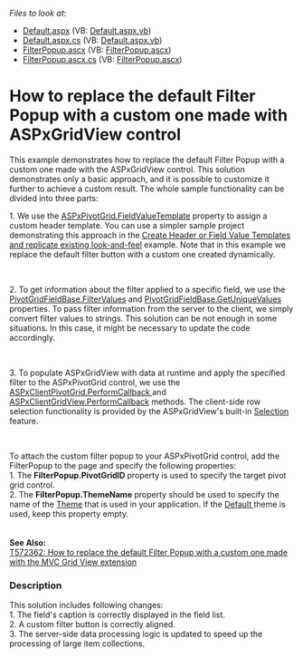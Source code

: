 <!-- default file list -->
*Files to look at*:

* [Default.aspx](./CS/CustomFilterPopup/Default.aspx) (VB: [Default.aspx.vb](./VB/CustomFilterPopup/Default.aspx.vb))
* [Default.aspx.cs](./CS/CustomFilterPopup/Default.aspx.cs) (VB: [Default.aspx.vb](./VB/CustomFilterPopup/Default.aspx.vb))
* [FilterPopup.ascx](./CS/CustomFilterPopup/FilterPopup.ascx) (VB: [FilterPopup.ascx](./VB/CustomFilterPopup/FilterPopup.ascx))
* [FilterPopup.ascx.cs](./CS/CustomFilterPopup/FilterPopup.ascx.cs) (VB: [FilterPopup.ascx](./VB/CustomFilterPopup/FilterPopup.ascx))
<!-- default file list end -->
# How to replace the default Filter Popup with a custom one made with ASPxGridView control


<p>This example demonstrates how to replace the default Filter Popup with a custom one made with the ASPxGridView control. This solution demonstrates only a basic approach, and it is possible to customize it further to achieve a custom result. The whole sample functionality can be divided into three parts:</p>
<p>1. We use the <a href="http://documentation.devexpress.com/#AspNet/DevExpressWebASPxPivotGridASPxPivotGrid_FieldValueTemplatetopic">ASPxPivotGrid.FieldValueTemplate</a> property to assign a custom header template. You can use a simpler sample project demonstrating this approach in the <a href="https://www.devexpress.com/Support/Center/p/E1805">Create Header or Field Value Templates and replicate existing look-and-feel</a> example. Note that in this example we replace the default filter button with a custom one created dynamically.</p>
<br>
<p>2. To get information about the filter applied to a specific field, we use the <a href="http://documentation.devexpress.com/#CoreLibraries/DevExpressXtraPivotGridPivotGridFieldBase_FilterValuestopic">PivotGridFieldBase.FilterValues</a> and <a href="http://documentation.devexpress.com/#CoreLibraries/DevExpressXtraPivotGridPivotGridFieldBase_GetUniqueValuestopic">PivotGridFieldBase.GetUniqueValues</a> properties. To pass filter information from the server to the client, we simply convert filter values to strings. This solution can be not enough in some situations. In this case, it might be necessary to update the code accordingly.</p>
<br>
<p>3. To populate ASPxGridView with data at runtime and apply the specified filter to the ASPxPivotGrid control, we use the <a href="http://documentation.devexpress.com/#AspNet/DevExpressWebASPxPivotGridScriptsASPxClientPivotGrid_PerformCallbacktopic">ASPxClientPivotGrid.PerformCallback </a> and <a href="http://documentation.devexpress.com/#AspNet/DevExpressWebASPxGridViewScriptsASPxClientGridView_PerformCallbacktopic">ASPxClientGridView.PerformCallback</a> methods. The client-side row selection functionality is provided by the ASPxGridView's built-in <a href="http://documentation.devexpress.com/#AspNet/CustomDocument3737">Selection </a> feature.</p>
<br>
<p>To attach the custom filter popup to your ASPxPivotGrid control, add the FilterPopup to the page and specify the following properties:<br>1. The <strong>FilterPopup.PivotGridID </strong>property is used to specify the target pivot grid control. <br>2. The <strong>FilterPopup.ThemeName</strong> property should be used to specify the name of the <a href="https://documentation.devexpress.com/#AspNet/CustomDocument11685">Theme</a> that is used in your application. If the <a href="https://documentation.devexpress.com/#AspNet/CustomDocument6655">Default </a>theme is used, keep this property empty. <br><br><br><strong>See Also:</strong><br><a href="https://www.devexpress.com/Support/Center/p/T572362">T572362: How to replace the default Filter Popup with a custom one made with the MVC Grid View extension</a></p>


<h3>Description</h3>

This solution&nbsp;includes following&nbsp;changes:<br>1. The field's caption is correctly displayed in the field list. <br>2. A custom filter button is correctly aligned.<br>3. The server-side data processing logic is updated to speed up the processing of large item collections.

<br/>


